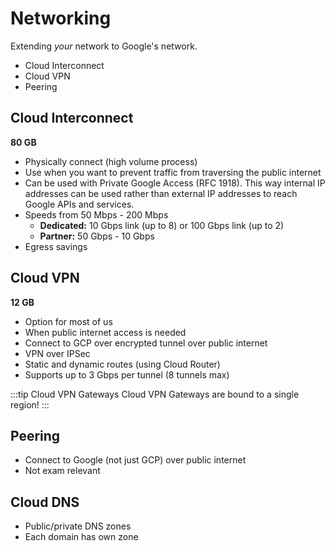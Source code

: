 # Networking

Extending _your_ network to Google's network.

- Cloud Interconnect
- Cloud VPN
- Peering

## Cloud Interconnect

**80 GB**

- Physically connect (high volume process)
- Use when you want to prevent traffic from traversing the public internet
- Can be used with Private Google Access (RFC 1918). This way internal IP addresses can be used rather than external IP addresses to reach Google APIs and services.
- Speeds from 50 Mbps - 200 Mbps
  - **Dedicated:** 10 Gbps link (up to 8) or 100 Gbps link (up to 2)
  - **Partner:** 50 Gbps - 10 Gbps
- Egress savings

## Cloud VPN

**12 GB**

- Option for most of us
- When public internet access is needed
- Connect to GCP over encrypted tunnel over public internet
- VPN over IPSec
- Static and dynamic routes (using Cloud Router)
- Supports up to 3 Gbps per tunnel (8 tunnels max)

:::tip Cloud VPN Gateways
Cloud VPN Gateways are bound to a single region!
:::

## Peering

- Connect to Google (not just GCP) over public internet
- Not exam relevant

## Cloud DNS

- Public/private DNS zones
- Each domain has own zone
